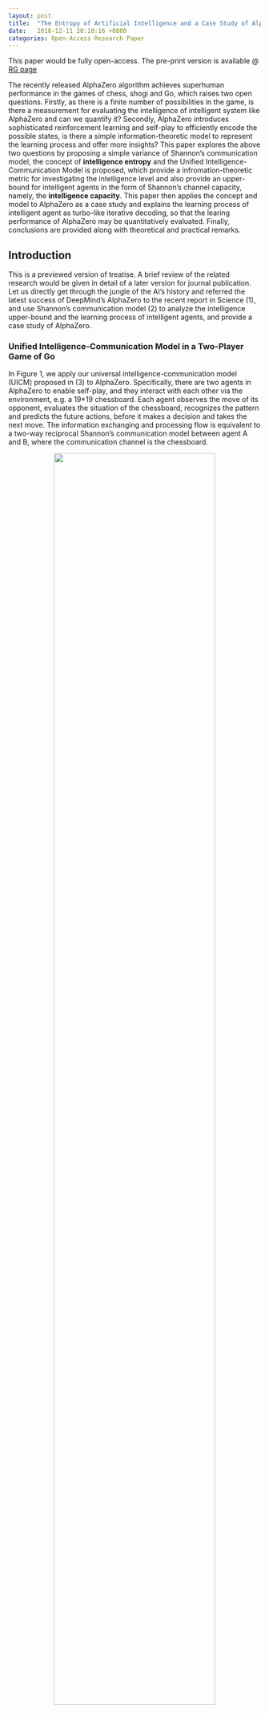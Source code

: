 ```yaml
---
layout: post
title:  "The Entropy of Artificial Intelligence and a Case Study of AlphaZero from Shannon's  Perspective"
date:   2018-12-11 20:10:16 +0800
categories: Open-Access Research Paper
---
```


This paper would be fully open-access.
The pre-print version is available @ [RG page](https://www.researchgate.net/publication/329571581_Learning_as_Decoding_the_World_to_Approach_the_Intelligence_Upper-bound_An_Intelligence-Communication_Model_and_a_Case_Study_of_AlphaZero_from_Shannon's_Perspective)

The recently released AlphaZero algorithm achieves superhuman performance in the games of chess, shogi and Go, which raises two open questions. Firstly, as there is a finite number of possibilities in the game, is there a measurement for evaluating the intelligence of intelligent system like AlphaZero and can we quantify it? Secondly, AlphaZero introduces sophisticated reinforcement learning and self-play to efficiently encode the possible states, is there a simple information-theoretic model to represent the learning process and offer more insights? This paper explores the above two questions by proposing a simple variance of Shannon’s communication model, the concept of **intelligence entropy** and the Unified Intelligence-Communication Model is proposed, which provide a infromation-theoretic metric for investigating the intelligence level and also provide an upper-bound for intelligent agents in the form of Shannon’s channel capacity, namely, the **intelligence capacity**. This paper then applies the concept and model to AlphaZero as a case study and explains the learning process of intelligent agent as turbo-like iterative decoding, so that the learing performance of AlphaZero may be quantitatively evaluated. Finally, conclusions are provided along with theoretical and practical remarks.

## Introduction
This is a previewed version of treatise. A brief review of the related research would be given in detail of a later version for journal publication. Let us directly get through the jungle of the AI’s history and referred the latest success of DeepMind’s AlphaZero to the recent report in Science (1), and use Shannon’s communication model (2) to analyze the intelligence upper-bound and the learning process of intelligent agents, and provide a case study of AlphaZero.

### Unified Intelligence-Communication Model in a Two-Player Game of Go
In Figure 1, we apply our universal intelligence-communication model (UICM) proposed in (3) to AlphaZero. Specifically, there are two agents in AlphaZero to enable self-play, and they interact with each other via the environment, e.g. a 19*19 chessboard. Each agent observes the move of its opponent, evaluates the situation of the chessboard, recognizes the pattern and predicts the future actions, before it makes a decision and takes the next move. The information exchanging and processing flow is equivalent to a two-way reciprocal Shannon’s communication model between agent A and B, where the communication channel is the chessboard.

<div align="center">
<img src="/assets/images/Ext-model-AlphaZero.png" width="80%" height="80%" />
<br/>
Fig. 1: The universal intelligence-communication model for AlphaZero. 
The perception and action of two self-playing AlphaZero agents may be modelled as decoders and encoders, which capture the interaction between agents and the environment.
</div>

In chess or Go, both agents try to win the game so that each agent tries to predict the behavior of each other. Therefore, we may generalize Shannon’s communication model by adding internal communication channels, which is depicted in Figure 2. In agent A, it builds an internal environment model, including representations of the chessboard, the agent B and a critic (which is not illustrated in the figure) for evaluating the probability of winning. Therefore, agent A may play the game within itself with a virtual agent B over a virtual chessboard. This internal thinking process may also be modelled as a two-way reciprocal Shannon’s communication model. In order to distinguish between the different channels, we denote the communications between the real agent A and B as external communications, and the communication within agents itself as internal communications.

<div align="center">
<img src="/assets/images/Ext-Int-model-AlphaZero.png" width="80%" height="80%" />
<br/>
Fig. 2: The UICM for AlphaZero with internal world models and internal channels. 
Each AlphaZero agent may build an internal channel or world model, where it virtually plays with the model of its opponent agent, predicts the effects of actions taken and learns the behavior of its opponent agent.
</div> 

### Intelligence Entropy and Intelligence Capacity
Now we may formalize the goal of a single agent in AlphaZero: In the two-player zero-sum game over a communication channel, the amount of source information of agent B decoded by agent A is denoted as IB-A, and that of agent A decoded by agent B is denoted as IA-B. The condition of agent A dominates is IB-A > IA-B, namely, agent A conquers agent B in terms of being more certain of its opponent’s strategies so that more effective actions may be taken.

Motivated by the analysis of AlphaZero, we propose the concept of Intelligence Entropy. **The Intelligence Entropy is the amount of information recovered by the agent from the environment (e.g. the external communication channel), which may be quantified by entropy**

Therefore, the maximum amount of information that can be decoded by an agent may be quantified by the entropy of information source, which in turn, would be upper-bounded by the well-defined Shannon capacity of the external communication channel. In the case of Go, the channel capacity may be roughly quantified by the (361!) possible states of the chessboard, where the inequality stands for effects that the rules of Go may prohibit some of the actions taken.

MAX ( I(B-A), I(A-B) ) ≤ C ≤ log2(361!) ≈ 2552.

Here, we propose the definition of Intelligence Capacity. **Given a certain external environment and a specific task, the Intelligence Capacity denotes the maximum amount of entropy that can be extracted from the environment by the agent. It is an indicator for the highest level of intelligence for executing a specific task in a given environment, hence may define the ultimate intelligence.**

### AlphaZero Self-Play Models as an Iterative Decoder
As the information-theoretic upper-bound of AlphaZero is formulated as the Shannon channel capacity, we may now take a closer look at how AlphaZero approaches the capacity by designing a sophisticated decoder.   

Both competing agents are co-evolving in the internal communication channel of AlphaZero, and each agent decodes the information from the external and internal communication channel independently and iteratively. We may formulate each agent as an component decoder, as a variance of the famous turbo decoder in the information-theoretic society (3), which made a breakthrough in approaching the Shannon capacity for error-correction code design. The decoder structure can be directly extracted from the architecture of Figure 2, but we re-plot it in Figure 3 to make it more explicit.

<div align="center">
<img src="/assets/images/iteartive-decoder.png" width="80%" height="80%" />
<br/>
Figure 3. The Iterative Decoder in AlphaZero. Each AlphaZero agent forms a decoder for extracting information about its opponent, from a pair of external and the internal channels, which outputs extrinsic information for removing uncertainty of its opponent agent.
</div>

The main difference between a conventional turbo decoder and the proposed turbo decoder is the information source. The twin-component decoders in an interactive turbo decoder attempt to extract information from a single source. For example, the objective of agent A is to decode the information source from agent B conveyed over the external noise-free chessboard channel, so that it may decide the right move and win the game. However, as agent A cannot directly hack into the thinking pattern of agent B, a model for agent B is built within agent A itself. 

Therefore, the source information of agent B rebuilt within agent A is an approximation, which improves during the learning process as well, the conversion from SrcA to SrcA2 along with the conversion in EncA_Ext2 may be integrated, forming a single encoder that may evolve over time. Also, the feedback design of FA and FB may be designed to be fully reciprocal. Hence, the structure of the iterative decoder in AlphaZero would be equivalent to standard turbo decoder (3).

## Quantitative Analysis of the Learning Process
Before delving into the quantitative analysis, an important insights is given as follows. Even though the self-playing agents are competing in terms of reducing uncertainty of each other, they work together to jointly decode the information over the external channel and aims at achieving the channel capacity. 

Here, we take a look at the Elo-rating metric used during the learning process of AlphaZero, where e(·) denotes the Elo-ratings and a higher rating increases the probability of winning.

Pr{A defeats B} = 1/ ( 1 + 10 ^ (C_elo*(e(B) - e(A)))).

where e(A) or e(B) may not have an upper-bound, as long as the self-play agents matched well so that e(A)=e(B), the two component agents in AlphaZero are of equal probability of winning or losing.

Therefore, we switch our viewpoint to use Shannon’s information entropy for measuring the learning process. Firstly, the intelligence upper-bound of AlphaZero is also an upper-bound for the self-playing agent A or B. Secondly, as seen in Fig. 3, if the extrinsic information exchanged between the component decoders formed by the self-playing agents no longer increases, the learning process also stopped and the intelligence-level of Agent A or B stopped improving. Please note that the extrinsic information IE(A) and IE(B) does not necessary to reach 1.0, as the learning process may stop at a local optimum.

This extrinsic information exchanging process may be quantitatively analyzed and graphically presented in EXtrinsic Information Transfer chart (EXIT chart) developed for analyzing decoding performance of iterative decoders (5). A successful and a unsuccessful learning process may then be distinguished by the curves in the EXIT charts, and two illustrative examples are provided in Figure 4.

Further results for the case study in terms of the IE(A) and IE(B) curves would be provided in the version for publication.

<div align="center">
<img src="/assets/images/EXIT-charts.png" width="70%" height="70%" />
<br/>
Fig. 4: Examples of Extrinsic Information Curves.If the curves of extrinsic information at the two component decoders form an open tunnel from (0,0) to (1,1), the learning process is likely to be successful, depending on the model for internal channels. If the two curves intersects other than (0,0) and (1,1), the learning process generally cannot reach a global optimum.
</div>

## Conclusions and Future Works
In this paper, we modelled the interactions between an intelligent agent and its environment as a series of external and internal channels, where the intelligence upper-bound may be given by the Shannon’s channel capacity. The upper-bound approaching agent design was discussed, with a focus on iterative turbo-like decoder design in AlphaZero. The EXIT-chart is hence a quantitative tool for evaluating and predicting the learning process of an intelligence-bound approaching agent.
Some insights would be discussed in more detail in (3), and we briefly summarize the insights provided by AlphaZero as below:

The self-playing agents jointly decodes the information over the external channel (the world) iteratively, where the maximum amount of information is upper-bound by the channel capacity. The self-playing process may been seen as an iterative decoding process, where both agents are learning to adapt to the channel (environment), to build an internal channel model (world model) that operates arbitrary closed to the external model within itself, namely, capturing the (361!) possibilities in its internal channel (the world model).

As a theoretical remark, we may define an ultimate Go player as an agent, which has the capability of achieving the intelligence upper-bound quantified by the channel capacity. If two ultimate Go players compete with each other, they have full knowledge of each other. In this case, the probability of A wins equals 50% and therefore form a quantum superposition. The uncertainty would be reduced to 0 immediately after a first move of any agent is taken and the measurement of this move leads to a collapse from the quantum superposition to a certain end. 

As a practical remark, motivated by the success of AlphaZero and the analysis provided in this paper, the iterative decoding or learning philosophy may be applied to other intelligent agent designs, and the internal channel may be modelled by component structure such as deep neural networks to approximate the external channel (world model). Hence, intelligence upper-bound approaching learning systems may be built following an iterative decoder architecture, which may bring about a breakthrough of performance in comparison to the state-of-art single component decoder design.

EXIT charts may serve as a powerful tool for evaluating the design of intelligence upper-bound approaching learning systems, meanwhile the tracking of the mutual information becomes an important issue in dealing with the dynamic and open world, as it is in general of much more uncertainty than the static and closed world of AlphaZero. 

## References
[1] Silver, D. et al., A general reinforcement learning algorithm that masters chess, shogi, and Go through self-play. Science 362, 1140 – 1144 (2018). 

[2] C. E. Shannon, A mathematical theory of communication. Bell Labs Technical Journal 27.4, 379-423 (1948).

[3] B. Zhang et al., An Unified Intelligence-Communication Model for Multi-Agent System Part-I: Overview. arXiv preprint arXiv:1811.09920 (2018).

[4] C. Berrou, A. Glavieux, P. Thitimajshima. Near Shannon limit error-correcting coding and decoding. IEEE International Conference on Communications. (1993).

[5] S. T.  Brink, Convergence behavior of iteratively decoded parallel concatenated codes. IEEE Trans Commun 49.10, 1727-1737 (2001).


<div id="gitmentContainer">
</div>
<link rel="stylesheet" href="https://jjeejj.github.io/css/gitment.css">

<script src="https://jjeejj.github.io/js/gitment.js"></script>
<script>

var gitment = new Gitment({
    
id: '<%= page.date %>',
owner: 'uicm-mas',
    
repo: 'uicm-mas.github.io',
    
oauth: {
        client_id: '1b244c25e58a3bf45ece',
        
client_secret: '49fae86caef4f920db2a064176bd237a03c5ae3e',
   
 },

});

gitment.render('gitmentContainer');

</script>


